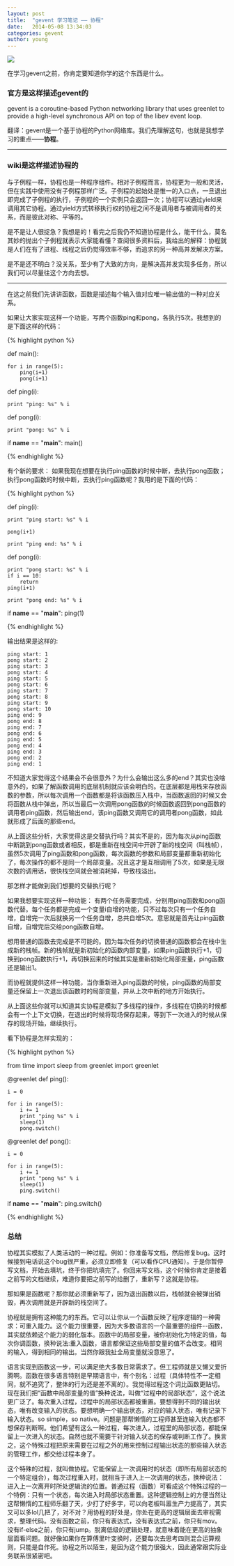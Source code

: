 ```yaml
---
layout: post
title:  "gevent 学习笔记 —— 协程"
date:   2014-05-08 13:34:03
categories: gevent
author: young
---
```


![](http://young-py.github.io/imgs/yyzt.jpeg)

在学习gevent之前，你肯定要知道你学的这个东西是什么。

### **官方是这样描述gevent的**
 
gevent is a coroutine-based Python networking library that uses greenlet to provide a high-level synchronous API on top of the libev event loop.

翻译：gevent是一个基于协程的Python网络库。我们先理解这句，也就是我想学习的重点——**协程**。

-----

### **wiki是这样描述协程的**

与子例程一样，协程也是一种程序组件。相对子例程而言，协程更为一般和灵活，但在实践中使用没有子例程那样广泛。子例程的起始处是惟一的入口点，一旦退出即完成了子例程的执行，子例程的一个实例只会返回一次；协程可以通过yield来调用其它协程。通过yield方式转移执行权的协程之间不是调用者与被调用者的关系，而是彼此对称、平等的。

是不是让人很捉急？我想是的！看完之后我仍不知道协程是什么，能干什么，莫名其妙的抛出个子例程就表示大家能看懂？查阅很多资料后，我给出的解释：协程就是人们在有了进程、线程之后仍觉得效率不够，而追求的另一种高并发解决方案。

是不是还不明白？没关系，至少有了大致的方向，是解决高并发实现多任务，所以我们可以尽量往这个方向去想。

-----

在这之前我们先讲讲函数，函数是描述每个输入值对应唯一输出值的一种对应关系。

如果让大家实现这样一个功能，写两个函数ping和pong，各执行5次。我想到的是下面这样的代码：

{% highlight python %}

def main():
   
    for i in range(5):
        ping(i+1)
        pong(i+1)

def ping(i):
   
    print "ping: %s" % i

def pong(i):
   
    print "pong: %s" % i

if __name__ == "__main__":
    main()

{% endhighlight %}

有个新的要求：
如果我现在想要在执行ping函数的时候中断，去执行pong函数；执行pong函数的时候中断，去执行ping函数呢？我用的是下面的代码：

{% highlight python %}

def ping(i):
   
    print "ping start: %s" % i

    pong(i+1)
   
    print "ping end: %s" % i

def pong(i):
   
    print "pong start: %s" % i
    if i == 10:
        return
    ping(i+1)
   
    print "pong end: %s" % i

if __name__ == "__main__":
    ping(1)

{% endhighlight %}

输出结果是这样的:

    ping start: 1
    pong start: 2
    ping start: 3
    pong start: 4
    ping start: 5
    pong start: 6
    ping start: 7
    pong start: 8
    ping start: 9
    pong start: 10
    ping end: 9
    pong end: 8
    ping end: 7
    pong end: 6
    ping end: 5
    pong end: 4
    ping end: 3
    pong end: 2
    ping end: 1

不知道大家觉得这个结果会不会很意外？为什么会输出这么多的end？其实也没啥意外的，如果了解函数调用的底层机制就应该会明白的。在底层都是用栈来存放函数的参数，所以每次调用一个函数都是将该函数压入栈中，当函数返回的时候又会将函数从栈中弹出，所以当最后一次调用pong函数的时候函数返回到pong函数的调用者ping函数，然后输出end，该ping函数又调用它的调用者pong函数，如此就形成了后面的那些end。

从上面这些分析，大家觉得这是交替执行吗？其实不是的，因为每次从ping函数中断跳到pong函数或者相反，都是重新在栈空间中开辟了新的栈空间（叫栈帧），虽然5次调用了ping函数和pong函数，每次函数的参数和局部变量都重新初始化了，每次操作的都不是同一个局部变量。况且这才是互相调用了5次，如果是无限次数的调用话，很快栈空间就会被消耗掉，导致栈溢出。

那怎样才能做到我们想要的交替执行呢？


如果我想要实现这样一种功能：
有两个任务需要完成，分别用ping函数和pong函数代替。每个任务都是完成一个变量i自增的功能，只不过每次只有一个任务自增，自增完一次后就换另一个任务自增，总共自增5次。意思就是首先让ping函数自增，自增完后交给pong函数自增。 

想用普通的函数去完成是不可能的。因为每次任务的切换普通的函数都会在栈中生成新的栈帧。新的栈帧就是新初始化的函数内部变量，如果ping函数执行+1，切换到pong函数执行+1，再切换回来的时候其实是重新初始化局部变量，ping函数还是输出1。

而协程就提供这样一种功能，当你重新进入ping函数的时候，ping函数的局部变量还保留上一次退出该函数时的局部变量，并从上次中断的地方开始执行。

从上面这些你就可以知道其实协程是模拟了多线程的操作，多线程在切换的时候都会有一个上下文切换，在退出的时候将现场保存起来，等到下一次进入的时候从保存的现场开始，继续执行。

看下协程是怎样实现的：

{% highlight python %}

from time import sleep
from greenlet import greenlet

@greenlet
def ping():

    i = 0

    for i in range(5):
        i += 1
        print "ping %s" % i
        sleep(1)
        pong.switch()

@greenlet
def pong():

    i = 0

    for i in range(5):
        i += 1
        print "pong %s" % i
        sleep(1)
        ping.switch()

if __name__ == "__main__":
    ping.switch()

{% endhighlight %}

### **总结**
协程其实模拟了人类活动的一种过程。例如：你准备写文档，然后修复bug。这时候接到电话说这个bug很严重，必须立即修复（可以看作CPU通知）。于是你暂停写文档，开始去填坑，终于你把坑填完了。你回来写文档，这个时候你肯定是接着之前写的文档继续，难道你要把之前写的给删了，重新写？这就是协程。

那如果是函数呢？那你就必须重新写了，因为退出函数以后，栈帧就会被弹出销毁，再次调用就是开辟新的栈空间了。

协程就是拥有这种能力的东西。它可以让你从一个函数反映了程序逻辑的一种需求：可重入能力。这个能力很重要，因为大多数语言的一个最重要的组件--函数，其实就依赖这个能力的弱化版本。函数中的局部变量，被你初始化为特定的值，每次你调函数，换种说法:重入函数，语言都保证这些局部变量的值不会改变。相同的输入，得到相同的输出。当然你跟我扯全局变量就没意思了。

语言实现到函数这一步，可以满足绝大多数日常需求了。但工程师就是又懒又爱折腾啊。函数在很多语言特别是早期语言中，有个别名：过程（具体特性不一定相同，就不追究了，整体的行为还是差不离的）。我觉得过程这个词比函数更贴切。现在我们把“函数中局部变量的值”换种说法，叫做“过程中的局部状态”，这个说法更广泛了。每次重入过程，过程中的局部状态都被重置。要想得到不同的输出状态，唯有改变输入的状态。要想明确一个输出状态，对应的输入状态，唯有记录下输入状态。so simple，so native。问题是那帮懒惰的工程师甚至连输入状态都不想保存判断啊。他们希望有这么一种过程，每次进入，过程里的局部状态，都能保留上一次进入的状态。自然也就不需要干针对输入状态的保存或判断工作了。换言之，这个特殊过程把原来需要在过程之外的用来控制过程输出状态的那些输入状态的管理工作，都交给过程本身了。

这个特殊的过程，就叫做协程。它能保留上一次调用时的状态（即所有局部状态的一个特定组合），每次过程重入时，就相当于进入上一次调用的状态，换种说法：进入上一次离开时所处逻辑流的位置。普通过程（函数）可看成这个特殊过程的一个特例：只有一个状态，每次进入时局部状态重置。这种逻辑控制上的方便当然让这帮懒惰的工程师乐翻了天，少打了好多字，可以向老板叫嚣生产力提高了，其实又可以多lol几把了，对不对？用协程的好处是，你处在更高的逻辑层面去审视需求，整理代码。没有函数之前，你只有表达式，没有表达式之前，你只有mov。没有if-else之前，你只有jump。脱离低级的逻辑处理，就意味着能在更高的抽象层面看问题。就好像如果你在算傅里叶变换时，还要每次去思考四则混合运算规则，只能是自作死。协程之所以陌生，是因为这个能力很强大，因此通常跟实际业务联系很紧密吧。



